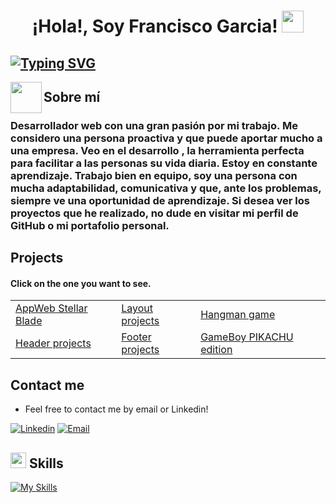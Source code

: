 <h1 align="center"><b>¡Hola!, Soy Francisco Garcia! </b><img src="https://media.giphy.com/media/hvRJCLFzcasrR4ia7z/giphy.gif" width="35"></h1>

## [![Typing SVG](https://readme-typing-svg.demolab.com/?lines=Web+Developer)](https://git.io/typing-svg)

<img align="left" src = "https://user-images.githubusercontent.com/63050133/156777293-72a6e681-2582-4a9d-ad92-09d1181d47c7.gif" width = 50px height=50px> 

## Sobre mí
### Desarrollador web con una gran pasión por mi trabajo. Me considero una persona proactiva y que puede aportar mucho a una empresa. Veo en el desarrollo , la herramienta perfecta para facilitar a las personas su vida diaria. Estoy en constante aprendizaje. Trabajo bien en equipo, soy una persona con mucha adaptabilidad, comunicativa y que, ante los problemas, siempre ve una oportunidad de aprendizaje. Si desea ver los proyectos que he realizado, no dude en visitar mi perfil de GitHub o mi portafolio personal.


## Projects

#### Click on the one you want to see.
<table>
    <tr>
        <td>
            <a href="https://stellarblade.frangarciadev.com/">AppWeb Stellar Blade</a>
         </td>
        <td>
            <a href="https://github.com/Fran3021/Layout-projects">Layout projects</a>
         </td>
        <td>
            <a href="https://github.com/Fran3021/Hangman-game">Hangman game</a>
        </td>
    </tr>
    <tr>
        <td>
            <a href="https://github.com/Fran3021/Header-projects">Header projects</a>
        </td>
        <td>
            <a href="https://github.com/Fran3021/Footer-projects">Footer projects</a>
        </td>
        <td>
            <a href="https://github.com/Fran3021/GameBoy-PIKACHU-edition">GameBoy PIKACHU edition</a>
        </td>
    </tr>
</table>

## Contact me

- Feel free to contact me by email or Linkedin!

[![Linkedin](https://img.shields.io/badge/-LinkedIn-blue?style=flat&logo=Linkedin&logoColor=white)](https://www.linkedin.com/in/francisco-garcía-lópez-0314642b9) [![Email](https://img.shields.io/badge/-Gmail-black?style=flat&logo=Gmail&logoColor=white)](mailto:frangarcia3021@gmail.com)

## <img src="https://media2.giphy.com/media/QssGEmpkyEOhBCb7e1/giphy.gif?cid=ecf05e47a0n3gi1bfqntqmob8g9aid1oyj2wr3ds3mg700bl&rid=giphy.gif" width ="25"><b> Skills</b>

[![My Skills](https://skillicons.dev/icons?i=html,css,sass,javascript,git,github,python,mysql,django)](https://skillicons.dev)

